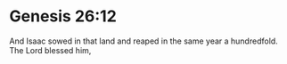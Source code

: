 # Genesis 26:12

And Isaac sowed in that land and reaped in the same year a hundredfold. The Lord blessed him,
